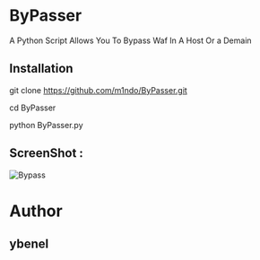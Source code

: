 # ByPasser
A Python Script Allows You To Bypass Waf In A Host Or a Demain

## Installation 

git clone https://github.com/m1ndo/ByPasser.git

cd ByPasser

python ByPasser.py 

## ScreenShot :
<img src="https://i.ibb.co/z6VmfVm/Bypasser.png" alt="Bypass" border="0">

# Author 

## ybenel 
